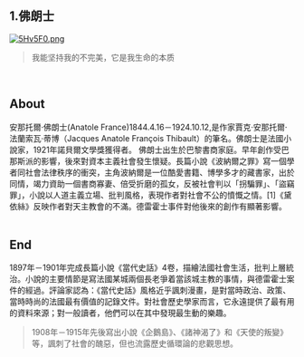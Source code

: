 ## 1.佛朗士
[![5Hv5F0.png](https://z3.ax1x.com/2021/10/27/5Hv5F0.png)](https://imgtu.com/i/5Hv5F0)
>我能坚持我的不完美，它是我生命的本质

&nbsp;
## About
安那托爾·佛朗士(Anatole France)1844.4.16－1924.10.12,是作家賈克·安那托爾·法蘭索瓦·蒂博（Jacques Anatole François Thibault）的筆名。佛朗士是法國小說家，1921年諾貝爾文學獎獲得者。  佛朗士出生於巴黎書商家庭。早年創作受巴那斯派的影響，後來對資本主義社會發生懷疑。長篇小說《波納爾之罪》寫一個學者同社會法律秩序的衝突，主角波納爾是一位酷愛書籍、博學多才的藏書家，出於同情，竭力資助一個書商寡妻、倍受折磨的孤女，反被社會判以「拐騙罪」、「盜竊罪」，小說以人道主義立場、批判風格，表現作者對社會不公的憤慨之情。[1]《黛依絲》反映作者對天主教會的不滿。德雷霍士事件對他後來的創作有顯著影響。
  &nbsp;
  &nbsp;
  
  


## End
1897年－1901年完成長篇小說《當代史話》4卷，描繪法國社會生活，批判上層統治。小說的主要情節是寫法國某城兩個長老爭着當該城主教的事情，與德雷霍士案件的經過。評論家認為：《當代史話》風格近乎諷刺漫畫，是對當時政治、政策、當時時尚的法國最有價值的記錄文件。對社會歷史學家而言，它永遠提供了最有用的資料來源；對一般讀者，他們可以在其中發現最生動的樂趣。
>1908年－1915年先後寫出小說《企鵝島》、《諸神渴了》和《天使的叛變》等，諷刺了社會的醜惡，但也流露歷史循環論的悲觀思想。